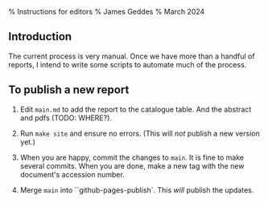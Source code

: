 % Instructions for editors
% James Geddes
% March 2024

## Introduction

The current process is very manual. Once we have more than a handful
of reports, I intend to write some scripts to automate much of the
process.

## To publish a new report

1. Edit `main.md` to add the report to the catalogue table. And the
   abstract and pdfs (TODO: WHERE?). 

2. Run `make site` and ensure no errors. (This will *not* publish a
   new version yet.) 

3. When you are happy, commit the changes to `main`. It is fine to
   make several commits. When you are done, make a new tag with the
   new document's accession number. 
   
4. Merge `main` into ``github-pages-publish`. This *will* publish the
   updates.
   
